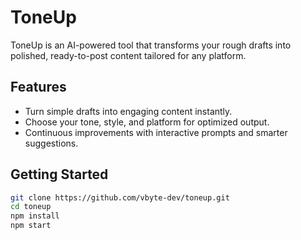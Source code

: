 # ToneUp

ToneUp is an AI-powered tool that transforms your rough drafts into polished, ready-to-post content tailored for any platform.  

## Features

- Turn simple drafts into engaging content instantly.  
- Choose your tone, style, and platform for optimized output.  
- Continuous improvements with interactive prompts and smarter suggestions.  

## Getting Started

```bash
git clone https://github.com/vbyte-dev/toneup.git
cd toneup
npm install
npm start

